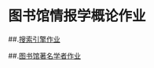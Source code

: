 # 图书馆情报学概论作业

##.[搜索引擎作业](https://joe1996811.github.io/qnmdgb/liangxueyuan%2020191208151034.html)


##.[图书馆著名学者作业](https://joe1996811.github.io/qnmdgb/梁学渊20191208151034.html)
